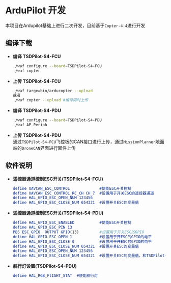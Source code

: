 # ArduPilot 开发 #
本项目在Ardupilot基础上进行二次开发，目前基于`Copter-4.4`进行开发

## 编译下载 ##

* **编译 TSDPilot-S4-FCU**
  ```sh
  ./waf configure --board=TSDPilot-S4-FCU
  ./waf copter 
  ```
* **上传 TSDPilot-S4-FCU**
  ```sh
  ./waf targe=bin/arducopter --upload 
  或者
  ./waf copter --upload #编译同时上传
  ```

* **编译 TSDPilot-S4-PDU**
  ```sh
  ./waf configure --board=TSDPilot-S4-PDU
  ./waf AP_Periph 
  ```
* **上传 TSDPilot-S4-PDU**  
  通过`TSDPilot-S4-FCU`飞控板的CAN接口进行上传，通过`MissionPlanner`地面站的`DroneCAN`界面进行固件上传

## 软件说明 ##

* **遥控器通道控制ESC开关(TSDPilot-S4-FCU)**  
  ```cmake
  define UAVCAN_ESC_CONTROL             #使能ESC开关控制
  define UAVCAN_ESC_CONTROL_RC_CH CH_7  #设置用于开关ESC的遥控器通道
  define HAL_GPIO_ESC_OPEN_NUM 123456   
  define HAL_GPIO_ESC_CLOSE_NUM 654321  #设置开关ESC的变量值
  ```

* **遥控器通道控制ESC开关(TSDPilot-S4-PDU)**  
  ```cmake
  define HAL_GPIO_ESC_ENABLED           #使能ESC开关控制
  define HAL_GPIO_ESC_PIN 13            
  PB5 ESC_GPIO  OUTPUT GPIO(13)         #设置用于开关ESC的GPIO
  define HAL_GPIO_ESC_OPEN 1            #设置用于开ESC的GPIO的电平
  define HAL_GPIO_ESC_CLOSE 0           #设置用于开ESC的GPIO的电平
  define HAL_GPIO_ESC_CLOSE_NUM 654321  #设置开关ESC的变量值
  define HAL_GPIO_ESC_OPEN_NUM 123456   
  define HAL_GPIO_ESC_CLOSE_NUM 654321  #设置开关ESC的变量值，和TSDPilot-S4-FCU对应
  ```

* **航行灯设置(TSDPilot-S4-PDU)**  
  ```cmake
  define HAL_RGB_FlIGHT_STAT  #使能航行灯
  ```